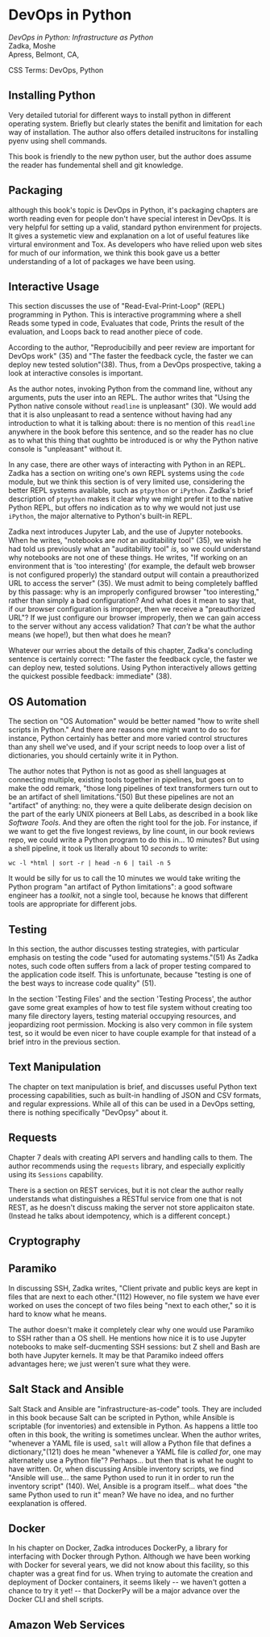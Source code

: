 # DevOps in Python

*DevOps in Python: Infrastructure as Python*  
Zadka, Moshe  
Apress, Belmont, CA, 



CSS Terms: DevOps, Python


## Installing Python

Very detailed tutorial for different ways to install python in different
operating system. Briefly but clearly states the benifit and limitation for
each way of installation. The author also offers detailed instrucitons for
installing pyenv using shell commands.

This book is friendly to the new python user, but the author does assume the
reader has fundemental shell and git knowledge. 

## Packaging

although this book's topic is DevOps in Python, it's packaging chapters are worth
reading even for people don't have special interest in DevOps. It is very helpful
for setting up a valid, standard python envirenment for projects. It gives a
systemetic view and explanation on a lot of useful features like virtural
environment and Tox. As developers who have relied upon
web sites for much of our information, we think this book gave us a
better understanding of a lot of packages we have been using.


## Interactive Usage

This section discusses the use of "Read-Eval-Print-Loop" (REPL) programming in
Python. This is interactive programming where a shell Reads some typed in code,
Evaluates that code, Prints the result of the evaluation, and Loops back to
read another piece of code.

According to the author, "Reproducibilly
and peer review are important for DevOps work" (35) and "The faster the feedback
cycle, the faster we can deploy new tested solution"(38). Thus, from a DevOps prospective,
taking a look at interactive consoles is important.


As the author notes, invoking Python from the
command line, without any arguments, puts the user into an REPL. The author
writes that "Using the Python native console without `readline` is unpleasant"
(30). We would add that it is also unpleasant to read a sentence without having
had any introduction to what it is talking about: there is no mention of this
`readline` anywhere in the book before this sentence, and so the reader has no
clue as to what this thing that oughtto be introduced is or why the Python native
console is "unpleasant" without it.

In any case, there are other ways of interacting with Python in an REPL. Zadka
has a section on writing one's own REPL systems using the `code` module, but we
think this section is of very limited use, considering the better REPL systems
available, such as `ptpython` or `iPython`. Zadka's brief description of
`ptpython` makes it clear why we might prefer it to the native Python REPL, but
offers no indication as to why we would not just use `iPython`, the major
alternative to Python's built-in REPL.

Zadka next introduces Jupyter Lab, and the use of Jupyter notebooks.
When he writes, "notebooks are *not* an auditability tool" (35), we wish he had
told us previously what an "auditability tool" *is*, so we could understand why
notebooks are not one of these things. He writes, "If working on an environment
that is 'too interesting' (for example, the default web browser is not
configured properly) the standard output will contain a preauthorized URL to
access the server" (35). We must admit to being completely baffled by this
passage: why is an improperly configured browser "too interesting," rather than
simply a bad configuration? And what does it mean to say that, if our browser
configuration is improper, then we receive a "preauthorized URL"? If we just
configure our browser improperly, then we can gain access to the server without
any access validation? That *can't* be what the author means (we hope!), but
then what does he mean?

Whatever our wrries about the details of this chapter, Zadka's concluding
sentence is certainly correct: "The faster the feedback cycle, the faster we
can deploy new, tested solutions. Using Python interactively allows getting the
quickest possible feedback: immediate" (38).

## OS Automation

The section on "OS Automation" would be better named "how to write shell
scripts in Python." And there are reasons one might want to do so: for
instance, Python certainly has better and more varied control structures than
any shell we've used, and if your script needs to loop over a list of
dictionaries, you should certainly write it in Python.

The author notes that Python is not as good as shell languages at connecting
multiple, existing tools together in pipelines, but goes on to make the odd
remark, "those long pipelines of text transformers turn out to
be an artifact of shell limitations.”(50) But these pipelines are not an "artifact"
of anything: no, they were a quite deliberate design decision on the part of
the early UNIX pioneers at Bell Labs, as described in a book like *Software
Tools*. And they are often the right tool for the job. For instance, if we want
to get the five longest reviews, by line count, in our book reviews repo, we
could write a Python program to do this in... 10 minutes? But using a shell
pipeline, it took us literally about 10 *seconds* to write:

`wc -l *html | sort -r | head -n 6 | tail -n 5`

It would be silly for us to call the 10 minutes we would take writing the
Python program "an artifact of Python limitations": a good software engineer
has a *toolkit*, not a single tool, because he knows that different tools are
appropriate for different jobs.


## Testing

In this section, the author discusses testing strategies, with particular
emphasis on testing the code "used for automating systems."(51) As Zadka notes,
such code often suffers from a lack of proper testing compared to the
application code itself. This is unfortunate, because "testing is one of the
best ways to increase code quality" (51).

In the section 'Testing Files' and the section 'Testing Process', the author gave some 
great examples of how to test file system without creating too many file directory layers, 
testing material occupying resources, and jeopardizing root permission. Mocking is also very 
common in file system test, so it would be even nicer to have couple example for that instead 
of a brief intro in the previous section. 


## Text Manipulation

The chapter on text manipulation is brief, and discusses useful Python text
processing capabilities, such as built-in handling of JSON and CSV formats, and
regular expressions. While all of this can be used in a DevOps setting, there
is nothing specifically "DevOpsy" about it.


## Requests

Chapter 7 deals with creating API servers and handling calls to them. The
author recommends using the `requests` library, and especially explicitly using
its `Sessions` capability.

There is a section on REST services, but it is not clear the author really
understands what distinguishes a RESTful service from one that is not REST, as
he doesn't discuss making the server not store applicaiton state.
(Instead he talks about idempotency, which is a different concept.)

## Cryptography



## Paramiko

In discussing SSH, Zadka writes, "Client private and public keys are kept in
files that are next to each other."(112) However, no file system we have ever
worked on uses the concept of two files being "next to each other," so it is
hard to know what he means.

The author doesn't make it completely clear why one would use Paramiko to SSH
rather than a OS shell. He mentions how nice it is to use Jupyter notebooks to
make self-ducmenting SSH sessions: but Z shell and Bash are both have Jupyter
kernels. It may be that Paramiko indeed offers advantages here; we just weren't
sure what they were.


## Salt Stack and Ansible

Salt Stack and Ansible are "infrastructure-as-code" tools. They are included in
this book because Salt can be scripted in Python, while Ansible is
scriptable (for inventories) and extensible in Python. As happens a little too
often in this book, the writing is sometimes unclear. When
the author writes, "whenever a YAML file is used, `salt` will allow a Python file
that defines a dictionary,"(121) does he mean "whenever a YAML file is
*called for*, one may alternately use a Python file"? Perhaps... but then that
is what he ought to have written. Or, when discussing Ansible inventory
scripts, we find "Ansible will use... the same Python used to run it in order
to run the inventory script" (140). Wel, Ansible is a program itself... what
does "the same Python used to run it" mean? We have no idea, and no further
eexplanation is offered.

## Docker

In his chapter on Docker, Zadka introduces DockerPy, a library for interfacing
with Docker through Python. Although we have been working with Docker for
several years, we did not know about this facility, so this chapter was a great
find for us. When trying to automate the creation and deployment of Docker
containers, it seems likely -- we haven't gotten a chance to try it yet! --
that DockerPy will be a major advance over the Docker CLI and shell scripts.

## Amazon Web Services


